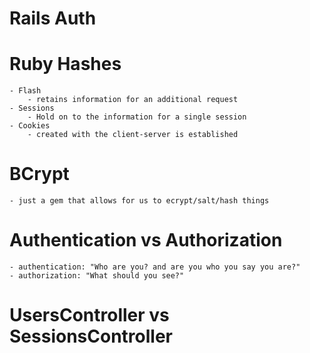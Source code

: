 # Rails Auth

# Ruby Hashes 
    - Flash 
        - retains information for an additional request 
    - Sessions
        - Hold on to the information for a single session 
    - Cookies 
        - created with the client-server is established 

# BCrypt
    - just a gem that allows for us to ecrypt/salt/hash things 

# Authentication vs Authorization 
    - authentication: "Who are you? and are you who you say you are?"
    - authorization: "What should you see?" 

# UsersController vs SessionsController 
